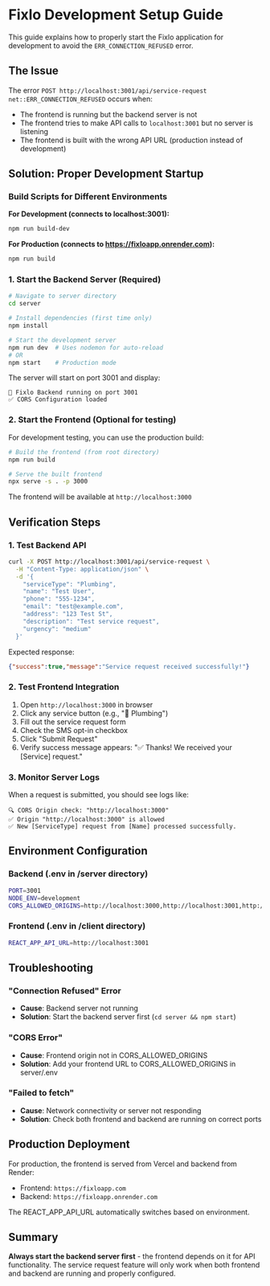 # Fixlo Development Setup Guide

This guide explains how to properly start the Fixlo application for development to avoid the `ERR_CONNECTION_REFUSED` error.

## The Issue

The error `POST http://localhost:3001/api/service-request net::ERR_CONNECTION_REFUSED` occurs when:
- The frontend is running but the backend server is not
- The frontend tries to make API calls to `localhost:3001` but no server is listening
- The frontend is built with the wrong API URL (production instead of development)

## Solution: Proper Development Startup

### Build Scripts for Different Environments

**For Development (connects to localhost:3001):**
```bash
npm run build-dev
```

**For Production (connects to https://fixloapp.onrender.com):**
```bash
npm run build
```

### 1. Start the Backend Server (Required)

```bash
# Navigate to server directory
cd server

# Install dependencies (first time only)
npm install

# Start the development server
npm run dev  # Uses nodemon for auto-reload
# OR
npm start    # Production mode
```

The server will start on port 3001 and display:
```
🚀 Fixlo Backend running on port 3001
✅ CORS Configuration loaded
```

### 2. Start the Frontend (Optional for testing)

For development testing, you can use the production build:

```bash
# Build the frontend (from root directory)
npm run build

# Serve the built frontend
npx serve -s . -p 3000
```

The frontend will be available at `http://localhost:3000`

## Verification Steps

### 1. Test Backend API

```bash
curl -X POST http://localhost:3001/api/service-request \
  -H "Content-Type: application/json" \
  -d '{
    "serviceType": "Plumbing",
    "name": "Test User",
    "phone": "555-1234",
    "email": "test@example.com",
    "address": "123 Test St",
    "description": "Test service request",
    "urgency": "medium"
  }'
```

Expected response:
```json
{"success":true,"message":"Service request received successfully!"}
```

### 2. Test Frontend Integration

1. Open `http://localhost:3000` in browser
2. Click any service button (e.g., "🚰 Plumbing")
3. Fill out the service request form
4. Check the SMS opt-in checkbox
5. Click "Submit Request"
6. Verify success message appears: "✅ Thanks! We received your [Service] request."

### 3. Monitor Server Logs

When a request is submitted, you should see logs like:
```
🔍 CORS Origin check: "http://localhost:3000"
✅ Origin "http://localhost:3000" is allowed
✅ New [ServiceType] request from [Name] processed successfully.
```

## Environment Configuration

### Backend (.env in /server directory)
```bash
PORT=3001
NODE_ENV=development
CORS_ALLOWED_ORIGINS=http://localhost:3000,http://localhost:3001,http://localhost:8000
```

### Frontend (.env in /client directory)
```bash
REACT_APP_API_URL=http://localhost:3001
```

## Troubleshooting

### "Connection Refused" Error
- **Cause**: Backend server not running
- **Solution**: Start the backend server first (`cd server && npm start`)

### "CORS Error"
- **Cause**: Frontend origin not in CORS_ALLOWED_ORIGINS
- **Solution**: Add your frontend URL to CORS_ALLOWED_ORIGINS in server/.env

### "Failed to fetch"
- **Cause**: Network connectivity or server not responding
- **Solution**: Check both frontend and backend are running on correct ports

## Production Deployment

For production, the frontend is served from Vercel and backend from Render:
- Frontend: `https://fixloapp.com` 
- Backend: `https://fixloapp.onrender.com`

The REACT_APP_API_URL automatically switches based on environment.

## Summary

**Always start the backend server first** - the frontend depends on it for API functionality. The service request feature will only work when both frontend and backend are running and properly configured.
